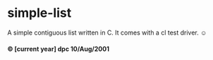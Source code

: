 # simple-list

A simple contiguous list written in C. It comes with a cl test driver.  &#9786;

#### &copy; [current year] dpc 10/Aug/2001
